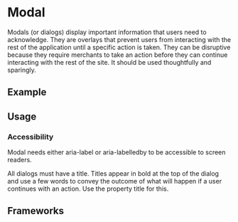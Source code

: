 <script setup>
  import Vue from './vue.md';
  import React from './react.md';
  import Elements from './elements.md';
  import Android from './android.md';
  import iOS from './ios.md';
</script>

# Modal

Modals (or dialogs) display important information that users need to acknowledge. They are overlays that prevent users from interacting with the rest of the application until a specific action is taken. They can be disruptive because they require merchants to take an action before they can continue interacting with the rest of the site. It should be used thoughtfully and sparingly.

<components-status react='released' vue='released' elements='released' android='released'  ios='released'/>

## Example

<modal-example />

## Usage

<component-design-guidelines name="Warp - Components / Modal" link="https://www.figma.com/file/nkiRpuVu6XRfvY96BA80H8/Components-overview?type=design&node-id=354-18223&mode=design" />

### Accessibility
Modal needs either aria-label or aria-labelledby to be accessible to screen readers.

All dialogs must have a title. Titles appear in bold at the top of the dialog and use a few words to convey the outcome of what will happen if a user continues with an action. Use the property title for this.

<component-questions />

## Frameworks

<tabs-content>
  <template #react>
    <react />
  </template>
  <template #vue>
    <vue />
  </template>
  <template #elements>
    <elements />
  </template>
    <template #android>
    <android />
  </template>
    <template #iOS>
    <iOS />
  </template>
</tabs-content>